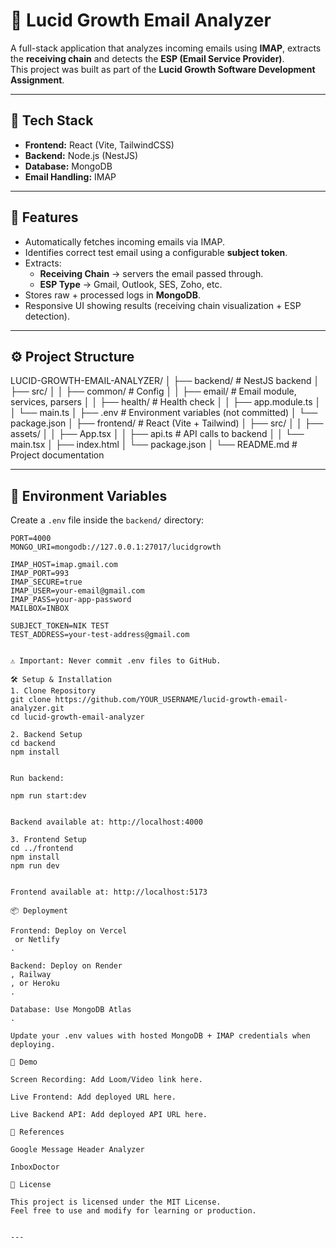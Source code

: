 # 📧 Lucid Growth Email Analyzer

A full-stack application that analyzes incoming emails using **IMAP**, extracts the **receiving chain** and detects the **ESP (Email Service Provider)**.  
This project was built as part of the **Lucid Growth Software Development Assignment**.

---

## 🚀 Tech Stack
- **Frontend:** React (Vite, TailwindCSS)
- **Backend:** Node.js (NestJS)
- **Database:** MongoDB
- **Email Handling:** IMAP

---

## 📌 Features
- Automatically fetches incoming emails via IMAP.  
- Identifies correct test email using a configurable **subject token**.  
- Extracts:
  - **Receiving Chain** → servers the email passed through.
  - **ESP Type** → Gmail, Outlook, SES, Zoho, etc.  
- Stores raw + processed logs in **MongoDB**.  
- Responsive UI showing results (receiving chain visualization + ESP detection).  

---

## ⚙️ Project Structure
LUCID-GROWTH-EMAIL-ANALYZER/
│
├── backend/ # NestJS backend
│ ├── src/
│ │ ├── common/ # Config
│ │ ├── email/ # Email module, services, parsers
│ │ ├── health/ # Health check
│ │ ├── app.module.ts
│ │ └── main.ts
│ ├── .env # Environment variables (not committed)
│ └── package.json
│
├── frontend/ # React (Vite + Tailwind)
│ ├── src/
│ │ ├── assets/
│ │ ├── App.tsx
│ │ ├── api.ts # API calls to backend
│ │ └── main.tsx
│ ├── index.html
│ └── package.json
│
└── README.md # Project documentation


---

## 🔑 Environment Variables
Create a `.env` file inside the `backend/` directory:

```env
PORT=4000
MONGO_URI=mongodb://127.0.0.1:27017/lucidgrowth

IMAP_HOST=imap.gmail.com
IMAP_PORT=993
IMAP_SECURE=true
IMAP_USER=your-email@gmail.com
IMAP_PASS=your-app-password
MAILBOX=INBOX

SUBJECT_TOKEN=NIK TEST
TEST_ADDRESS=your-test-address@gmail.com


⚠️ Important: Never commit .env files to GitHub.

🛠️ Setup & Installation
1. Clone Repository
git clone https://github.com/YOUR_USERNAME/lucid-growth-email-analyzer.git
cd lucid-growth-email-analyzer

2. Backend Setup
cd backend
npm install


Run backend:

npm run start:dev


Backend available at: http://localhost:4000

3. Frontend Setup
cd ../frontend
npm install
npm run dev


Frontend available at: http://localhost:5173

📦 Deployment

Frontend: Deploy on Vercel
 or Netlify
.

Backend: Deploy on Render
, Railway
, or Heroku
.

Database: Use MongoDB Atlas
.

Update your .env values with hosted MongoDB + IMAP credentials when deploying.

🎥 Demo

Screen Recording: Add Loom/Video link here.

Live Frontend: Add deployed URL here.

Live Backend API: Add deployed API URL here.

📖 References

Google Message Header Analyzer

InboxDoctor

📝 License

This project is licensed under the MIT License.
Feel free to use and modify for learning or production.


---
